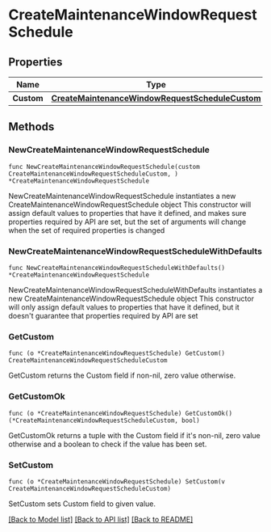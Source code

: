 # CreateMaintenanceWindowRequestSchedule

## Properties

Name | Type | Description | Notes
------------ | ------------- | ------------- | -------------
**Custom** | [**CreateMaintenanceWindowRequestScheduleCustom**](CreateMaintenanceWindowRequestScheduleCustom.md) |  | 

## Methods

### NewCreateMaintenanceWindowRequestSchedule

`func NewCreateMaintenanceWindowRequestSchedule(custom CreateMaintenanceWindowRequestScheduleCustom, ) *CreateMaintenanceWindowRequestSchedule`

NewCreateMaintenanceWindowRequestSchedule instantiates a new CreateMaintenanceWindowRequestSchedule object
This constructor will assign default values to properties that have it defined,
and makes sure properties required by API are set, but the set of arguments
will change when the set of required properties is changed

### NewCreateMaintenanceWindowRequestScheduleWithDefaults

`func NewCreateMaintenanceWindowRequestScheduleWithDefaults() *CreateMaintenanceWindowRequestSchedule`

NewCreateMaintenanceWindowRequestScheduleWithDefaults instantiates a new CreateMaintenanceWindowRequestSchedule object
This constructor will only assign default values to properties that have it defined,
but it doesn't guarantee that properties required by API are set

### GetCustom

`func (o *CreateMaintenanceWindowRequestSchedule) GetCustom() CreateMaintenanceWindowRequestScheduleCustom`

GetCustom returns the Custom field if non-nil, zero value otherwise.

### GetCustomOk

`func (o *CreateMaintenanceWindowRequestSchedule) GetCustomOk() (*CreateMaintenanceWindowRequestScheduleCustom, bool)`

GetCustomOk returns a tuple with the Custom field if it's non-nil, zero value otherwise
and a boolean to check if the value has been set.

### SetCustom

`func (o *CreateMaintenanceWindowRequestSchedule) SetCustom(v CreateMaintenanceWindowRequestScheduleCustom)`

SetCustom sets Custom field to given value.



[[Back to Model list]](../README.md#documentation-for-models) [[Back to API list]](../README.md#documentation-for-api-endpoints) [[Back to README]](../README.md)


